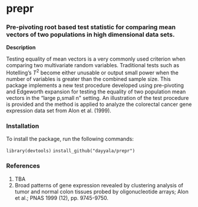 # prepr
### Pre-pivoting root based test statistic for comparing mean vectors of two populations in high dimensional data sets.

**Description** 

Testing equality of mean vectors is a very commonly used criterion when comparing two  multivariate  random  variables.   Traditional  tests  such  as  Hotelling’s $T^2$ become either unusable or output small power when the number of variables is greater than the  combined  sample  size.   This package implements a new test procedure developed using pre-pivoting and Edgeworth expansion for testing the equality of two population mean vectors in the “large p,small n" setting.  An illustration of the test procedure is provided and the method is applied to analyze the colorectal cancer gene expression data set from Alon et al. (1999).

### Installation

To install the package, run the following commands:

```library(devtools)```
```install_github("dayyala/prepr")```

### References

1. TBA
2. Broad patterns of gene expression revealed by clustering analysis of tumor and normal colon tissues probed by oligonucleotide arrays; Alon et al.; PNAS 1999 (12), pp. 9745-9750. 
